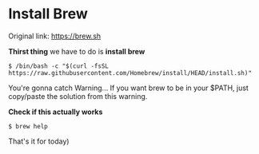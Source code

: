# Install Brew

Original link: https://brew.sh

**Thirst thing** we have to do is **install brew**

```
$ /bin/bash -c "$(curl -fsSL https://raw.githubusercontent.com/Homebrew/install/HEAD/install.sh)"
```
You're gonna catch Warning... If you want brew to be in your $PATH, just copy/paste the solution from this warning.

**Check if this actually works**

``` 
$ brew help
```
That's it for today)
